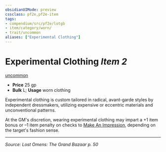 ```yaml
---
obsidianUIMode: preview
cssclass: pf2e,pf2e-item
tags:
- compendium/src/pf2e/lotgb
- item/category/worn/
- trait/uncommon
aliases: ["Experimental Clothing"]
---
```

# Experimental Clothing *Item 2*  
[uncommon](rules/traits/uncommon.md "Uncommon Rarity Trait")  

- **Price** 25 gp
- **Bulk** L; **Usage** worn clothing

Experimental clothing is custom tailored in radical, avant-garde styles by independent dressmakers, utilizing expensive or eccentric materials and unconventional patterns.

At the GM's discretion, wearing experimental clothing may impart a +1 item bonus or –1 item penalty on checks to [Make An Impression](rules/actions/make-an-impression.md), depending on the target's fashion sense.


---
*Source: Lost Omens: The Grand Bazaar p. 50*